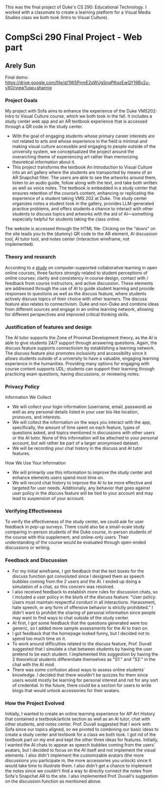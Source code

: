This was the final project of Duke's CS 290: Educational Technology. I worked with a classmate to create a learning platform for a Visual Media Studies class we both took (Intro to Visual Culture).

# CompSci 290 Final Project - Web part
## Arely Sun

Final demo: https://drive.google.com/file/d/1WSPnmE2sWUgSnqPKqzEwQY19Bv2u-yXO/view?usp=sharing

### Project Goals
My project with Sofa aims to enhance the experience of the Duke VMS202: Intro to Visual Culture course, which we both took in the fall. It includes a study center web app and an AR textbook experience that is accessed through a QR code in the study center.
 * With the goal of engaging students whose primary career interests are not related to arts and whose experience in the field is minimal and making visual culture accessible and engaging to people outside of the university system, we conceptualized the project around the overarching theme of experiencing art rather than memorizing theoretical information about it.
* This project transforms the textbook An Introduction to Visual Culture into an art gallery where the students are transported by means of an AR Snapchat filter. The users are able to see the artworks around them, listen to an audio guide, follow along with the text, and take both written as well as voice notes. The textbook is embedded in a study center that ensures retention of the course’s content, enhancing or replicating the experience of a student taking VMS 202 at Duke. The study center organizes notes a student took in the gallery, provides LLM-generated practice problems, and offers students a chance to interact with other students to discuss topics and artworks with the aid of AI—something especially helpful for students taking the class online.

The website is accessed through the HTML file. Clicking on the "doors" on the site leads you to the (dummy) QR code to the AR element, AI discussion tool, AI tutor tool, and notes center (interactive wireframe, not implemented).


### Theory and research
According to a [study](https://link.springer.com/article/10.1007/s40593-016-0107-y) on computer-supported collaborative learning in open online courses, three factors strongly related to student perceptions of online courses: clarity and consistency in course design, contact with / feedback from course instructors, and active discussion. These elements are addressed through the use of AI to guide student learning and provide responses to questions as well as the discuss feature, where students actively discuss topics of their choice with other learners. The discuss feature also relates to connectivism. Duke and non-Duke and combine ideas from different sources and engage in an online learning network, allowing for different perspectives and improved critical thinking skills.


### Justification of features and design
The AI tutor supports the Zone of Proximal Development theory, as the AI is able to give students 24/7 support through answering questions. Again, the discuss feature supports connectivism by establishing a learning network. The discuss feature also promotes inclusivity and accessibility since it allows students outside of a university to have a valuable, engaging learning experience in the humanities. Providing many options for engaging with course content supports UDL; students can support their learning through practicing exam questions, having discussions, or reviewing notes.


### Privacy Policy
Information We Collect
 * We will collect your login information (username, email, password) as well as any personal details listed in your user bio like location, pronouns, and interests.
 * We will collect the information on the ways you interact with the app, specifically, the amount of time spent on each feature, types of questions asked, and topics mentioned in discussions with other users or the AI tutor. None of this information will be attached to your personal account, but will rather be part of a larger anonymised dataset.
 * We will be recording your chat history in the discuss and AI tutor features.

How We Use Your Information
 * We will primarily use this information to improve the study center and enhance elements users spend most time on.
 * We will record chat history to improve the AI to be more effective and targeted for user needs. Additionally, any behavior that goes against user policy in the discuss feature will be tied to your account and may lead to suspension of your account.


### Verifying Effectiveness
To verify the effectiveness of the study center, we could ask for user feedback in pop-up surveys. There could also be a small-scale study comparing in-person students of the Duke course, in-person students of the course with this supplement, and online-only users. Their understanding of the course would be evaluated through open-ended discussions or writing.


### Feedback and Discussion
* For my initial wireframe, I got feedback that the text boxes for the discuss function got convoluted since I designed them as speech bubbles coming from the 2 users and the AI. I ended up doing a simulation of a chat, so this concern was resolved.
* I also received feedback to establish more rules for discussion chats, so I included a user policy in the blurb of the discuss feature: "User policy: Users must maintain respectful conduct in all interactions. Harassment, hate speech, or any form of offensive behavior is strictly prohibited." I didn't want to prohibit the sharing of personal information since people may want to find ways to chat outside of the study center.
* At first, I got some feedback that the questions generated were too generic, so I added more sample assessments for the AI to train on.
* I got feedback that the homepage looked funny, but I decided not to spend too much time on it.
* To work around difficulties related to the discuss feature, Prof. Duvall suggested that I simulate a chat between students by having the user pretend to be each student. I implemented this suggestion by having the 2 theoretical students differentiate themselves as "S1:" and "S2:" in the chat with the AI mod.
* There was some confusion about ways to assess online students' knowledge. I decided that there wouldn't be quizzes for them since users would mostly be learning for personal interest and not for any sort of credential. In the future, there could be a section for users to write blogs that would unlock accessories for their avatars.


### How the Project Evolved
Initially, I wanted to create an online learning experience for AP Art History that contained a textbook/article section as well as an AI tutor, chat with other students, and notes center. Prof. Duvall suggested that I work with Sofa since our topics aligned, so we pivoted to combining our basic ideas to create a study center and textbook for a class we both took. I got rid of the textbook part on my end and kept the other three ideas for features. Initially, I wanted the AI chats to appear as speech bubbles coming from the users' avatars, but I decided to focus on the AI itself and not implement the visual elements. I also didn't implement the customizable avatars (the more discussions you participate in, the more accessories you unlock) since it would take time to illustrate them. I also didn't get a chance to implement the notes since we couldn't find a way to directly connect the notes from Sofa's Snapchat AR to the site. I also implemented Prof. Duvall's suggestion on the discussion function as mentioned above.
